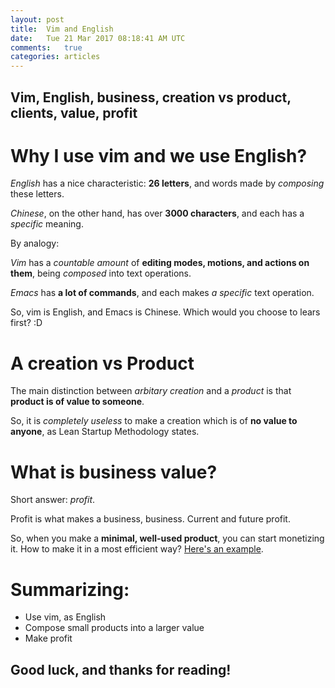 ```yaml
---
layout: post
title:  Vim and English
date:   Tue 21 Mar 2017 08:18:41 AM UTC
comments:   true
categories: articles
---
```


## Vim, English, business, creation vs product, clients, value, profit

# Why I use vim and we use English?

*English* has a nice characteristic: **26 letters**, and words made by *composing* these letters.

*Chinese*, on the other hand, has over **3000 characters**, and each has a *specific* meaning.

By analogy:

*Vim* has a *countable amount* of **editing modes, motions, and actions on them**, being *composed* into text operations.

*Emacs* has **a lot of commands**, and each makes *a specific* text operation.

So, vim is English, and Emacs is Chinese. Which would you choose to lears first? :D

# A creation vs Product

The main distinction between *arbitary creation* and a *product* is that **product is of value to someone**.

So, it is *completely useless* to make a creation which is of **no value to anyone**, as Lean Startup Methodology states.

# What is business value?

Short answer: *profit*.

Profit is what makes a business, business. Current and future profit.

So, when you make a **minimal, well-used product**, you can start monetizing it. How to make it in a most efficient way?
[Here's an example](http://theleanstartup.com/).

# Summarizing:

- Use vim, as English
- Compose small products into a larger value
- Make profit

## Good luck, and thanks for reading!

